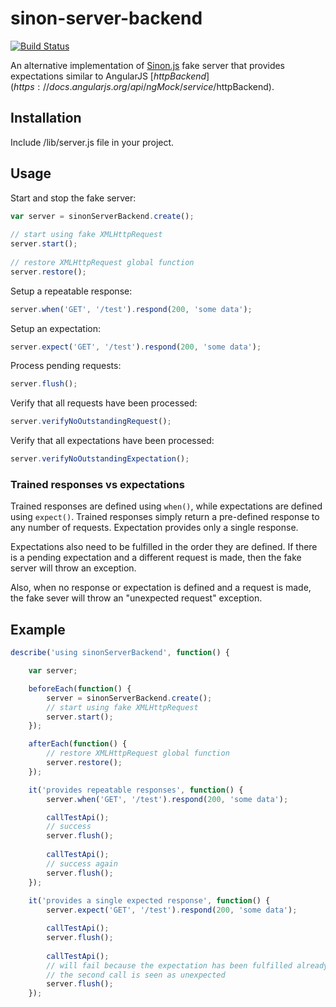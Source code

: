 # sinon-server-backend

[![Build Status](https://travis-ci.org/martinkuba/sinon-server-backend.svg?branch=master)](https://travis-ci.org/martinkuba/sinon-server-backend)

An alternative implementation of [Sinon.js](http://sinonjs.org/docs/#fakeServer) fake server that provides expectations similar to AngularJS [$httpBackend](https://docs.angularjs.org/api/ngMock/service/$httpBackend).

## Installation
Include /lib/server.js file in your project.

## Usage


Start and stop the fake server:

```js
var server = sinonServerBackend.create();
    
// start using fake XMLHttpRequest
server.start();
    
// restore XMLHttpRequest global function
server.restore();
```
Setup a repeatable response:
```js
server.when('GET', '/test').respond(200, 'some data');
```
Setup an expectation:
```js
server.expect('GET', '/test').respond(200, 'some data');
```
Process pending requests:
```js
server.flush();
```
Verify that all requests have been processed:
```js
server.verifyNoOutstandingRequest();
```
Verify that all expectations have been processed:
```js
server.verifyNoOutstandingExpectation();
```

### Trained responses vs expectations
Trained responses are defined using `when()`, while expectations are defined using `expect()`.  Trained responses simply return a pre-defined response to any number of requests.  Expectation provides only a single response.

Expectations also need to be fulfilled in the order they are defined.  If there is a pending expectation and a different request is made, then the fake server will throw an exception.

Also, when no response or expectation is defined and a request is made, the fake sever will throw an "unexpected request" exception.


## Example

```js
describe('using sinonServerBackend', function() {

    var server;

    beforeEach(function() {
        server = sinonServerBackend.create();
        // start using fake XMLHttpRequest
        server.start();
    });

    afterEach(function() {            
        // restore XMLHttpRequest global function
        server.restore();
    });

    it('provides repeatable responses', function() {
        server.when('GET', '/test').respond(200, 'some data');

        callTestApi();
        // success
        server.flush();
        
        callTestApi();
        // success again
        server.flush();
    });
   
    it('provides a single expected response', function() {
        server.expect('GET', '/test').respond(200, 'some data');

        callTestApi();
        server.flush();
        
        callTestApi();
        // will fail because the expectation has been fulfilled already, and 
        // the second call is seen as unexpected
        server.flush();
    });
```